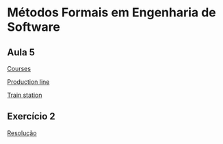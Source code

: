 # Métodos Formais em Engenharia de Software 

## Aula 5
[Courses](http://alloy4fun.inesctec.pt/tRswRhieW38oTDWss)

[Production line](http://alloy4fun.inesctec.pt/552R4y9kgDMguGfBE)

[Train station](http://alloy4fun.inesctec.pt/T9E86RFSFiNznsDfX)

## Exercício 2
[Resolução](http://alloy4fun.inesctec.pt/QXXuszPv78FawEmM9)
